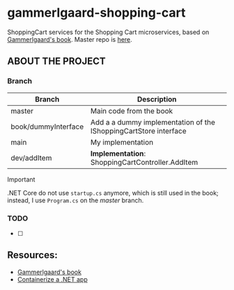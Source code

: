 # gammerlgaard-shopping-cart
ShoppingCart services for the Shopping Cart microservices, based on [Gammerlgaard's book][1].
Master repo is [here](https://github.com/HarimbolaSantatra/gammerlgaard-shopping-cart).

## ABOUT THE PROJECT
### Branch
| Branch | Description |
| --- | --- |
| master | Main code from the book |
| book/dummyInterface | Add a a dummy implementation of the IShoppingCartStore interface |
| main | My implementation |
| dev/addItem | **Implementation**: ShoppingCartController.AddItem |

> [!IMPORTANT]
> .NET Core do not use `startup.cs` anymore, which is still used in the book; instead, I use `Program.cs` on the *master* branch.


### TODO
- [ ]

## Resources:
- [ Gammerlgaard's book ][1]
- [Containerize a .NET app](https://learn.microsoft.com/en-us/dotnet/core/docker/build-container?tabs=linux&pivots=dotnet-8-0)

[1]: https://www.google.com/url?sa=t&rct=j&q=&esrc=s&source=web&cd=&cad=rja&uact=8&ved=2ahUKEwiAvovAk_6EAxVJXUEAHezbAmwQFnoECCwQAQ&url=https%3A%2F%2Fbooks.google.com%2Fbooks%3Fid%3DiIsKzgEACAAJ%26printsec%3Dfrontcover%26source%3Dgbs_atb&usg=AOvVaw3L2E4b--daQTJPSenAp4Q9&opi=89978449
